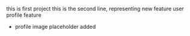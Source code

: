 this is first project
this is the second line, representing new feature
user profile feature
 - profile image placeholder added
